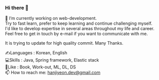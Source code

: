 ### Hi there 👋

🌱 I’m currently working on web-development.  
Try to fast learn, prefer to keep learning and continue challenging myself.  
I'd like to develop expertise in several areas throughout my life and career.  
Feel free to get in touch by e-mail if you want to communicate with me.  
  
It is trying to update for high quality commit. Many Thanks.  
  
✍Languages : Korean, English  
💻Skills : Java, Spring framework, Elastic stack  
👯Like : Book, Work-out, ML, DL, DS  
📫 How to reach me: hanjiyeon.dev@gmail.com  

<!--
**Journey-han/Journey-han** is a ✨ _special_ ✨ repository because its `README.md` (this file) appears on your GitHub profile.

Here are some ideas to get you started:

- 🔭 I’m currently working on ...
- 🌱 I’m currently learning ...
- 👯 I’m looking to collaborate on ...
- 🤔 I’m looking for help with ...
- 💬 Ask me about ...
- 📫 How to reach me: ...
- 😄 Pronouns: ...
- ⚡ Fun fact: ...
-->
